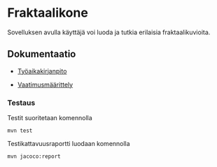 
# Fraktaalikone

Sovelluksen avulla käyttäjä voi luoda ja tutkia erilaisia fraktaalikuvioita.

## Dokumentaatio

* [Työaikakirjanpito](dokumentointi/Tyoaikakirjanpito.md)

* [Vaatimusmäärittely](dokumentointi/Vaatimusmaarittely.md)

### Testaus

Testit suoritetaan komennolla

```
mvn test
```

Testikattavuusraportti luodaan komennolla

```
mvn jacoco:report
```
